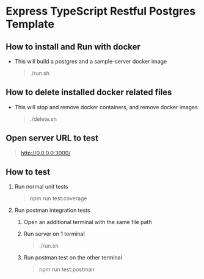 # Express TypeScript Restful Postgres Template
## How to install and Run with docker

- This will build a postgres and a sample-server docker image

  > ./run.sh

## How to delete installed docker related files

- This will stop and remove docker containers, and remove docker images

  > ./delete.sh

## Open server URL to test

> http://0.0.0.0:3000/

## How to test

1. Run normal unit tests

   > npm run test:coverage

2. Run postman integration tests

   1. Open an additional terminal with the same file path

   2. Run server on 1 terminal

      > ./run.sh

   3. Run postman test on the other terminal

      > npm run test:postman
